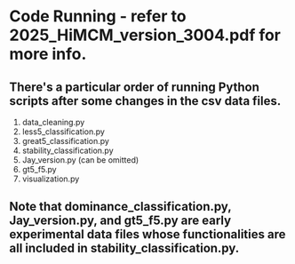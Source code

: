 # Code Running - refer to 2025_HiMCM_version_3004.pdf for more info.
## There's a particular order of running Python scripts after some changes in the csv data files.
1. data_cleaning.py
2. less5_classification.py
3. great5_classification.py
4. stability_classification.py
5. Jay_version.py (can be omitted)
6. gt5_f5.py
7. visualization.py

## Note that dominance_classification.py, Jay_version.py, and gt5_f5.py are early experimental data files whose functionalities are all included in stability_classification.py.
